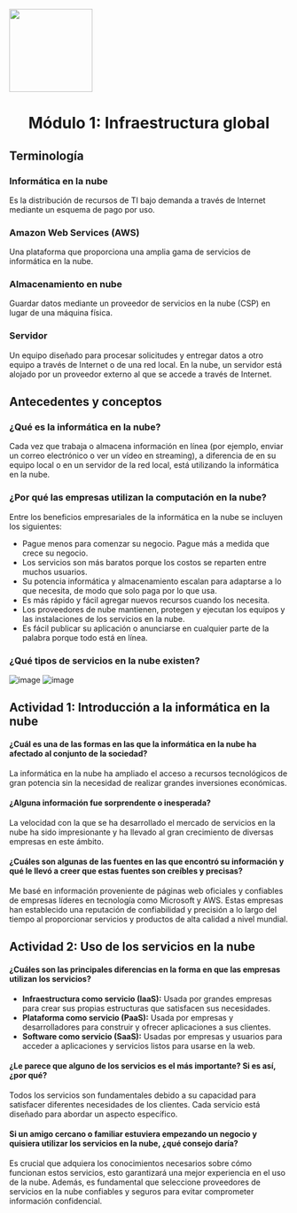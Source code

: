 <p align="left">
  <img src="https://semanadelcannabis.cayetano.edu.pe/assets/img/logo-upch.png" width="150">
  <h1 align="center">Módulo 1: Infraestructura global</h1>
</p>

## Terminología
### Informática en la nube
Es la distribución de recursos de TI bajo demanda a través de Internet mediante un esquema de pago por uso.
### Amazon Web Services (AWS)
Una plataforma que proporciona una amplia gama de servicios de informática en la nube.
### Almacenamiento en nube
Guardar datos mediante un proveedor de servicios en la nube (CSP) en lugar de una máquina física.
### Servidor
Un equipo diseñado para procesar solicitudes y entregar datos a otro equipo a través de Internet o de una red local. En la nube, un servidor está alojado por un proveedor externo al que se accede a través de Internet.

## Antecedentes y conceptos
### ¿Qué es la informática en la nube? 
Cada vez que trabaja o almacena información en línea (por ejemplo, enviar un correo electrónico o ver un vídeo en streaming), a diferencia de en su equipo local o en un servidor de la red local, está utilizando la informática en la nube.

### ¿Por qué las empresas utilizan la computación en la nube?
Entre los beneficios empresariales de la informática en la nube se incluyen los siguientes:
- Pague menos para comenzar su negocio. Pague más a medida que crece su negocio.
- Los servicios son más baratos porque los costos se reparten entre muchos usuarios.
- Su potencia informática y almacenamiento escalan para adaptarse a lo que necesita, de modo que solo paga por lo que usa.
- Es más rápido y fácil agregar nuevos recursos cuando los necesita.
- Los proveedores de nube mantienen, protegen y ejecutan los equipos y las instalaciones de los servicios en la nube.
- Es fácil publicar su aplicación o anunciarse en cualquier parte de la palabra porque todo está en línea.

### ¿Qué tipos de servicios en la nube existen?

![image](https://github.com/EdwinJaraOFC/CDRPersonal/assets/150296803/d43bdcde-5149-406a-9f2b-967b9c0506c0)
![image](https://github.com/EdwinJaraOFC/CDRPersonal/assets/150296803/72cdf1bc-970e-4077-909d-40e9cddc4c29)

## Actividad 1: Introducción a la informática en la nube
#### ¿Cuál es una de las formas en las que la informática en la nube ha afectado al conjunto de la sociedad?
La informática en la nube ha ampliado el acceso a recursos tecnológicos de gran potencia sin la necesidad de realizar grandes inversiones económicas.
#### ¿Alguna información fue sorprendente o inesperada?
La velocidad con la que se ha desarrollado el mercado de servicios en la nube ha sido impresionante y ha llevado al gran crecimiento de diversas empresas en este ámbito.
#### ¿Cuáles son algunas de las fuentes en las que encontró su información y qué le llevó a creer que estas fuentes son creíbles y precisas?
Me basé en información proveniente de páginas web oficiales y confiables de empresas líderes en tecnología como Microsoft y AWS. Estas empresas han establecido una reputación de confiabilidad y precisión a lo largo del tiempo al proporcionar servicios y productos de alta calidad a nivel mundial.

## Actividad 2: Uso de los servicios en la nube
#### ¿Cuáles son las principales diferencias en la forma en que las empresas utilizan los servicios?
- **Infraestructura como servicio (IaaS):** Usada por grandes empresas para crear sus propias estructuras que satisfacen sus necesidades.
- **Plataforma como servicio (PaaS):** Usada por empresas y desarrolladores para construir y ofrecer aplicaciones a sus clientes.
- **Software como servicio (SaaS):** Usadas por empresas y usuarios para acceder a aplicaciones y servicios listos para usarse en la web.
#### ¿Le parece que alguno de los servicios es el más importante? Si es así, ¿por qué?
Todos los servicios son fundamentales debido a su capacidad para satisfacer diferentes necesidades de los clientes. Cada servicio está diseñado para abordar un aspecto específico.
#### Si un amigo cercano o familiar estuviera empezando un negocio y quisiera utilizar los servicios en la nube, ¿qué consejo daría?
Es crucial que adquiera los conocimientos necesarios sobre cómo funcionan estos servicios, esto garantizará una mejor experiencia en el uso de la nube. Además, es fundamental que seleccione proveedores de servicios en la nube confiables y seguros para evitar comprometer información confidencial.
